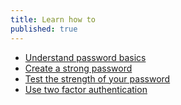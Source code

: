 ```yaml
---
title: Learn how to
published: true
---
```

- [Understand password basics](topics/understand-4-digisec/2-passwords/3-1-learn.md)
- [Create a strong password](topics/understand-4-digisec/2-passwords/3-2-learn.md)
- [Test the strength of your password](topics/understand-4-digisec/2-passwords/3-3-learn.md)
- [Use two factor authentication](topics/understand-4-digisec/2-passwords/3-5-learn.md)
